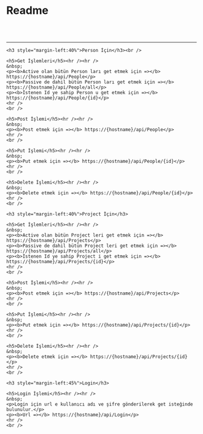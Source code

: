 <html xmlns="http://www.w3.org/1999/xhtml">
<head>
    <title></title>
    <style>
        p {
            font-size: xx-small
        }
    </style>
</head>
<body>
    <h1>Readme</h1> <br /><br />
    <hr />

    <h3 style="margin-left:40%">Person İçin</h3><br />

    <h5>Get İşlemleri</h5><hr /><hr />
    &nbsp;
    <p><b>Active olan bütün Person ları get etmek için =></b> https://{hostname}/api/People</p>
    <p><b>Passive de dahil bütün Person ları get etmek için =></b> https://{hostname}/api/People/all</p>
    <p><b>İstenen Id ye sahip Person u get etmek için =></b> https://{hostname}/api/People/{id}</p>
    <hr />
    <br />

    <h5>Post İşlemi</h5><hr /><hr />
    &nbsp;
    <p><b>Post etmek için =></b> https://{hostname}/api/People</p>
    <hr />
    <br />

    <h5>Put İşlemi</h5><hr /><hr />
    &nbsp;
    <p><b>Put etmek için =></b> https://{hostname}/api/People/{id}</p>
    <hr />
    <br />

    <h5>Delete İşlemi</h5><hr /><hr />
    &nbsp;
    <p><b>Delete etmek için =></b> https://{hostname}/api/People/{id}</p>
    <hr />
    <br />

    <h3 style="margin-left:40%">Project İçin</h3>

    <h5>Get İşlemleri</h5><hr /><hr />
    &nbsp;
    <p><b>Active olan bütün Project leri get etmek için =></b> https://{hostname}/api/Projects</p>
    <p><b>Passive de dahil bütün Project leri get etmek için =></b> https://{hostname}/api/Projects/all</p>
    <p><b>İstenen Id ye sahip Project i get etmek için =></b> https://{hostname}/api/Projects/{id}</p>
    <hr />
    <br />

    <h5>Post İşlemi</h5><hr /><hr />
    &nbsp;
    <p><b>Post etmek için =></b> https://{hostname}/api/Projects</p>
    <hr />
    <br />

    <h5>Put İşlemi</h5><hr /><hr />
    &nbsp;
    <p><b>Put etmek için =></b> https://{hostname}/api/Projects/{id}</p>
    <hr />
    <br />

    <h5>Delete İşlemi</h5><hr /><hr />
    &nbsp;
    <p><b>Delete etmek için =></b> https://{hostname}/api/Projects/{id}</p>
    <hr />
    <br />

    <h3 style="margin-left:45%">Login</h3>

    <h5>Login İşlemi</h5><hr /><hr />
    &nbsp;
    <p>Login için url e kullanıcı adı ve şifre gönderilerek get isteğinde bulunulur.</p>
    <p><b>Url =></b> https://{hostname}/api/Login</p>
    <hr />
    <br />
</body>
</html>
